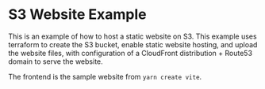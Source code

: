 # S3 Website Example
This is an example of how to host a static website on S3. This example uses terraform to create the S3 bucket, enable static website hosting, and upload the website files, with configuration of a CloudFront distribution + Route53 domain to serve the website.

The frontend is the sample website from `yarn create vite`.